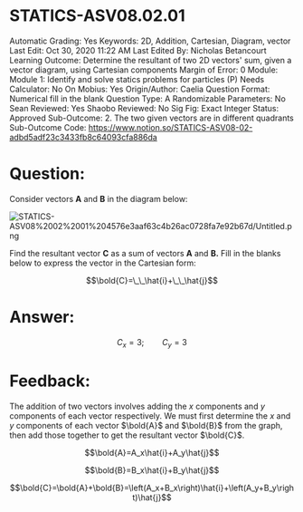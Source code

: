 # STATICS-ASV08.02.01

Automatic Grading: Yes
Keywords: 2D, Addition, Cartesian, Diagram, vector
Last Edit: Oct 30, 2020 11:22 AM
Last Edited By: Nicholas Betancourt
Learning Outcome: Determine the resultant of two 2D vectors' sum, given a vector diagram, using Cartesian components
Margin of Error: 0
Module: Module 1: Identify and solve statics problems for particles (P)
Needs Calculator: No
On Mobius: Yes
Origin/Author: Caelia
Question Format: Numerical fill in the blank
Question Type: A
Randomizable Parameters: No
Sean Reviewed: Yes
Shaobo Reviewed: No
Sig Fig: Exact Integer
Status: Approved
Sub-Outcome: 2. The two given vectors are in different quadrants
Sub-Outcome Code: https://www.notion.so/STATICS-ASV08-02-adbd5adf23c3433fb8c64093cfa886da

# Question:

Consider vectors **A** and **B** in the diagram below: 

![STATICS-ASV08%2002%2001%204576e3aaf63c4b26ac0728fa7e92b67d/Untitled.png](STATICS-ASV08%2002%2001%204576e3aaf63c4b26ac0728fa7e92b67d/Untitled.png)

Find the resultant vector **C** as a sum of vectors **A** and **B.** Fill in the blanks below to express the vector in the Cartesian form: 

$$\bold{C}=\_\_\hat{i}+\_\_\hat{j}$$

# Answer:

$$C_x=3; \qquad C_y=3$$

# Feedback:

The addition of two vectors involves adding the $x$ components and $y$ components of each vector respectively. We must first determine the $x$ and $y$ components of each vector $\bold{A}$ and $\bold{B}$ from the graph, then add those together to get the resultant vector $\bold{C}$. 

$$\bold{A}=A_x\hat{i}+A_y\hat{j}$$

$$\bold{B}=B_x\hat{i}+B_y\hat{j}$$

$$\bold{C}=\bold{A}+\bold{B}=\left(A_x+B_x\right)\hat{i}+\left(A_y+B_y\right)\hat{j}$$